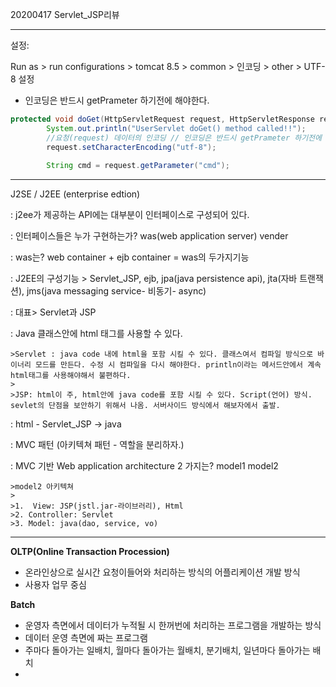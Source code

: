  20200417 Servlet_JSP리뷰

---

설정:

Run as >  run configurations > tomcat 8.5 > common > 인코딩 > other > UTF-8 설정

+ 인코딩은 반드시 getPrameter 하기전에 해야한다.

```java
protected void doGet(HttpServletRequest request, HttpServletResponse response) throws ServletException, IOException {
		System.out.println("UserServlet doGet() method called!!");
		//요청(request) 데이터의 인코딩 // 인코딩은 반드시 getPrameter 하기전에 해야한다.
		request.setCharacterEncoding("utf-8");
		
		String cmd = request.getParameter("cmd");
```



---

J2SE / J2EE (enterprise edtion)

: j2ee가 제공하는 API에는 대부분이 인터페이스로 구성되어 있다.

: 인터페이스들은 누가 구현하는가? was(web application server) vender

: was는? web container + ejb container = was의 두가지기능

: J2EE의 구성기능 > Servlet_JSP, ejb, jpa(java persistence api), jta(자바 트랜잭션), jms(java messaging service- 비동기- async)

: 대표> Servlet과 JSP

: Java 클래스안에 html 태그를 사용할 수 있다.

	>Servlet : java code 내에 html을 포함 시킬 수 있다. 클래스여서 컴파일 방식으로 바이너리 모드를 만든다. 수정 시 컴파일을 다시 해야한다. println이라는 메서드안에서 계속html태그를 사용해야해서 불편하다. 
	>
	>JSP: html이 주, html안에 java code를 포함 시킬 수 있다. Script(언어) 방식. sevlet의 단점을 보안하기 위해서 나옴. 서버사이드 방식에서 해보자에서 출발.

: html -  Servlet_JSP -> java

: MVC 패턴 (아키텍쳐 패턴 - 역할을 분리하자.)

: MVC 기반 Web application architecture 2 가지는? model1 model2

	>model2 아키텍쳐
	>
	>1.  View: JSP(jstl.jar-라이브러리), Html
	>2. Controller: Servlet
	>3. Model: java(dao, service, vo)

---

**OLTP(Online Transaction Procession)** 

+ 온라인상으로 실시간 요청이들어와 처리하는 방식의 어플리케이션 개발 방식
+ 사용자 업무 중심

**Batch**

+ 운영자 측면에서 데이터가 누적될 시 한꺼번에 처리하는 프로그램을 개발하는 방식
+ 데이터 운영 측면에 짜는 프로그램
+ 주마다 돌아가는 일배치, 월마다 돌아가는 월배치, 분기배치, 일년마다 돌아가는 배치
+ 